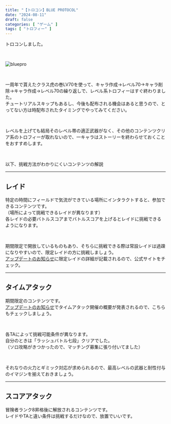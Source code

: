 ```yaml
---
title: "【トロコン】BLUE PROTOCOL"
date: "2024-08-11"
draft: false
categories: [ "ゲーム" ]
tags: [ "トロフィー" ] 
---
```


トロコンしました。  

<br>

![bluepro](/images/games/bluepro_trocon.jpg)

<br>

一周年で貰えたクラス虎の巻LV70を使って、キャラ作成->レベル70->キャラ削除->キャラ作成->レベル70の繰り返しで、レベル系トロフィーはすぐ終わりました。  
チュートリアルスキップもあるし、今後も配布される機会はあると思うので、とってない方は時配布されたタイミングでやってみてください。

<br>

レベルを上げても結局そのレベル帯の適正武器がなく、その他のコンテンツクリア系のトロフィーが取れないので、一キャラはストーリーを終わらせておくことをおすすめします。

<br>

以下、挑戦方法がわかりにくいコンテンツの解説

---
## レイド
特定の時間にフィールドで気流ができている場所にインタラクトすると、参加できるコンテンツです。  
（場所によって挑戦できるレイドが異なります）  
各レイドの必要バトルスコアまでバトルスコアを上げるとレイドに挑戦できるようになります。

<br>

期間限定で開放しているものもあり、そちらに挑戦できる際は常設レイドは過疎になりやすいので、限定レイドの方に挑戦しましょう。  
[アップデートのお知らせ](https://blue-protocol.com/news/?category=update)に限定レイドの詳細が記載されるので、公式サイトをチェック。

---
## タイムアタック
期間限定のコンテンツです。  
[アップデートのお知らせ](https://blue-protocol.com/news/?category=update)でタイムアタック開催の概要が発表されるので、こちらもチェックしましょう。

<br>

各TAによって挑戦可能条件が異なります。  
自分のときは「ラッシュバトル七段」クリアでした。  
（ソロ攻略がきつかったので、マッチング募集に張り付いてました）

<br>

それなりの火力とギミック対応が求められるので、最高レベルの武器と耐性付与のイマジンを揃えておきましょう。

---
## スコアアタック
冒険者ランク8昇格後に解放されるコンテンツです。  
レイドやTAと違い条件は挑戦するだけなので、放置でいいです。